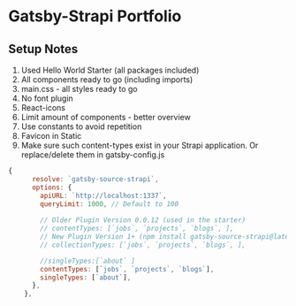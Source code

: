 # Gatsby-Strapi Portfolio

## Setup Notes

1. Used Hello World Starter (all packages included)
2. All components ready to go (including imports)
3. main.css - all styles ready to go
4. No font plugin
5. React-icons
6. Limit amount of components - better overview
7. Use constants to avoid repetition
8. Favicon in Static
9. Make sure such content-types exist in your Strapi application. Or replace/delete them in gatsby-config.js

```javascript
{
      resolve: `gatsby-source-strapi`,
      options: {
        apiURL: `http://localhost:1337`,
        queryLimit: 1000, // Default to 100
      
        // Older Plugin Version 0.0.12 (used in the starter)
        // contentTypes: [`jobs`, `projects`, `blogs`, ],
        // New Plugin Version 1+ (npm install gatsby-source-strapi@latest)
        // collectionTypes: [`jobs`, `projects`, `blogs`, ],

        //singleTypes:[`about` ]
        contentTypes: [`jobs`, `projects`, `blogs`],
        singleTypes: [`about`],
      },
    },
```
